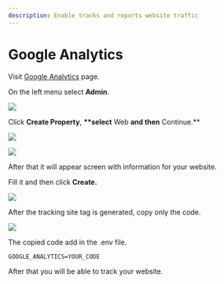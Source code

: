 ```yaml
---
description: Enable tracks and reports website traffic
---
```


# Google Analytics

Visit [Google Analytics](https://analytics.google.com/) page.

On the left menu select **Admin**.

![](https://github.com/mobidonia/whatsappfooddocs/tree/7cc9535d1c0c56c97869348b3371410877407d5b/.gitbook/assets/screenshot.png)

Click **Create Property**, **\*\*select** Web **and then** Continue.\*\*

![](https://github.com/mobidonia/whatsappfooddocs/tree/7cc9535d1c0c56c97869348b3371410877407d5b/.gitbook/assets/screenshot%20%283%29.png)

![](https://github.com/mobidonia/whatsappfooddocs/tree/7cc9535d1c0c56c97869348b3371410877407d5b/.gitbook/assets/screenshot2.png)

After that it will appear screen with information for your website.

Fill it and then click **Create.**

![](https://github.com/mobidonia/whatsappfooddocs/tree/7cc9535d1c0c56c97869348b3371410877407d5b/.gitbook/assets/screenshot%20%285%29.png)

After the tracking site tag is generated, copy only the code.

![](https://github.com/mobidonia/whatsappfooddocs/tree/7cc9535d1c0c56c97869348b3371410877407d5b/.gitbook/assets/screenshot%20%2810%29.png)

The copied code add in the .env file.

```text
GOOGLE_ANALYTICS=YOUR_CODE
```

After that you will be able to track your website.

